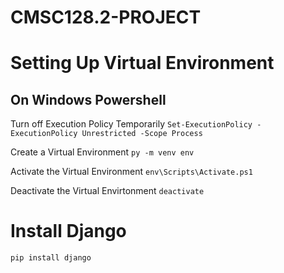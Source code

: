 # CMSC128.2-PROJECT

# Setting Up Virtual Environment
## On Windows Powershell
Turn off Execution Policy Temporarily
`Set-ExecutionPolicy -ExecutionPolicy Unrestricted -Scope Process`

Create a Virtual Environment
`py -m venv env`

Activate the Virtual Environment
`env\Scripts\Activate.ps1`

Deactivate the Virtual Envirtonment
`deactivate`

# Install Django
`pip install django`

